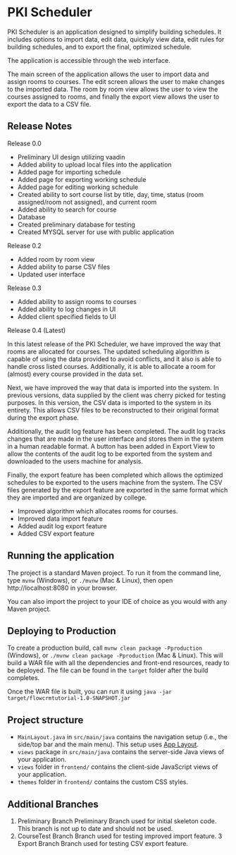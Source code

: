 # PKI Scheduler

PKI Scheduler is an application designed to simplify building schedules. It includes options to import data, edit data, quickyly view data, edit rules for building schedules, and to export the final, optimized schedule.

The application is accessible through the web interface.

The main screen of the application allows the user to import data and assign rooms to courses. The edit screen allows the user to make changes to the imported data. The room by room view allows the user to view the courses assigned to rooms, and finally the export view allows the user to export the data to a CSV file. 

## Release Notes

Release 0.0

* Preliminary UI design utilizing vaadin
* Added ability to upload local files into the application
* Added page for importing schedule
* Added page for exporting working schedule
* Added page for editing working schedule
* Created ability to sort course list by title, day, time, status (room assigned/room not assigned), and current room
* Added ability to search for course
* Database
* Created preliminary database for testing
* Created MYSQL server for use with public application

Release 0.2

* Added room by room view
* Added ability to parse CSV files
* Updated user interface

Release 0.3

* Added ability to assign rooms to courses
* Added ability to log changes in UI
* Added client specified fields to UI

Release 0.4 (Latest)
	
In this latest release of the PKI Scheduler, we have improved the way that rooms are allocated for courses. The updated scheduling algorithm is capable of using the data provided to avoid conflicts, and it also is able to handle cross listed courses. Additionally, it is able to allocate a room for (almost) every course provided in the data set. 
  
Next, we have improved the way that data is imported into the system. In previous versions, data supplied by the client was cherry picked for testing purposes. In this version, the CSV data is imported to the system in its entirety. This allows CSV files to be reconstructed to their original format during the export phase. 
    
Additionally, the audit log feature has been completed. The audit log tracks changes that are made in the user interface and stores them in the system in a human readable format. A button has been added in Export View to allow the contents of the audit log to be exported from the system and downloaded to the users machine for analysis.
  
Finally, the export feature has been completed which allows the optimized schedules to be exported to the users machine from the system. The CSV files generated by the export feature are exported in the same format which they are imported and are organized by college. 

* Improved algorithm which allocates rooms for courses. 
* Improved data import feature
* Added audit log export feature
* Added CSV export feature


## Running the application

The project is a standard Maven project. To run it from the command line,
type `mvnw` (Windows), or `./mvnw` (Mac & Linux), then open
http://localhost:8080 in your browser.

You can also import the project to your IDE of choice as you would with any Maven project.

## Deploying to Production

To create a production build, call `mvnw clean package -Pproduction` (Windows),
or `./mvnw clean package -Pproduction` (Mac & Linux).
This will build a WAR file with all the dependencies and front-end resources,
ready to be deployed. The file can be found in the `target` folder after the build completes.

Once the WAR file is built, you can run it using
`java -jar target/flowcrmtutorial-1.0-SNAPSHOT.jar`

## Project structure

- `MainLayout.java` in `src/main/java` contains the navigation setup (i.e., the
  side/top bar and the main menu). This setup uses
  [App Layout](https://vaadin.com/docs/components/app-layout).
- `views` package in `src/main/java` contains the server-side Java views of your application.
- `views` folder in `frontend/` contains the client-side JavaScript views of your application.
- `themes` folder in `frontend/` contains the custom CSS styles.

## Additional Branches 

1. Preliminary Branch
	Preliminary Branch used for initial skeleton code. This branch is not up to date and should not be used. 
2. CourseTest Branch
	Branch used for testing improved import feature. 
3 Export Branch
	Branch used for testing CSV export feature.
